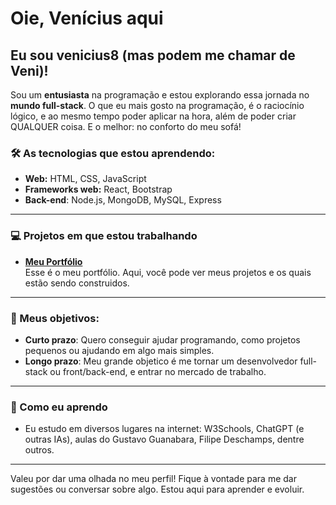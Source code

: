 # Oie, Venícius aqui

## Eu sou **venicius8** (mas podem me chamar de **Veni**)!

Sou um **entusiasta** na programação e estou explorando essa jornada no **mundo full-stack**. O que eu mais gosto na programação, é o raciocínio lógico, e ao mesmo tempo poder aplicar na hora, além de poder criar QUALQUER coisa. E o melhor: no conforto do meu sofá!

### 🛠️ As tecnologias que estou aprendendo:

- **Web:** HTML, CSS, JavaScript
- **Frameworks web:** React, Bootstrap
- **Back-end**: Node.js, MongoDB, MySQL, Express

---

### 💻 Projetos em que estou trabalhando

- **[Meu Portfólio](https://github.com/venicius8/portfolio)**  
Esse é o meu portfólio. Aqui, você pode ver meus projetos e os quais estão sendo construidos.

---

### 🎯 Meus objetivos:

- **Curto prazo**: Quero conseguir ajudar programando, como projetos pequenos ou ajudando em algo mais simples.
- **Longo prazo**: Meu grande objetico é me tornar um desenvolvedor full-stack ou front/back-end, e entrar no mercado de trabalho.

---

### 📘 Como eu aprendo

- Eu estudo em diversos lugares na internet: W3Schools, ChatGPT (e outras IAs), aulas do Gustavo Guanabara, Filipe Deschamps, dentre outros.

---

Valeu por dar uma olhada no meu perfil! Fique à vontade para me dar sugestões ou conversar sobre algo. Estou aqui para aprender e evoluir.
